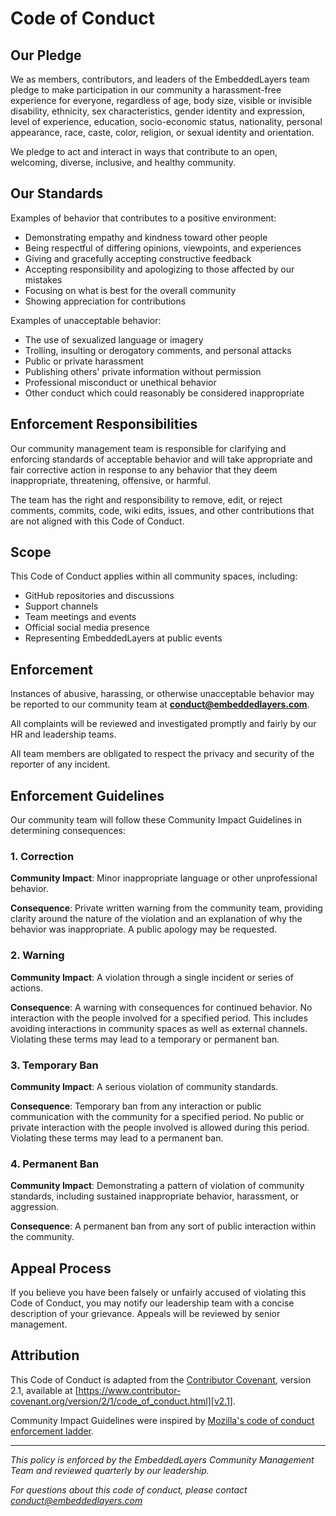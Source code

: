 # Code of Conduct

## Our Pledge

We as members, contributors, and leaders of the EmbeddedLayers team pledge to make participation in our community a harassment-free experience for everyone, regardless of age, body size, visible or invisible disability, ethnicity, sex characteristics, gender identity and expression, level of experience, education, socio-economic status, nationality, personal appearance, race, caste, color, religion, or sexual identity and orientation.

We pledge to act and interact in ways that contribute to an open, welcoming, diverse, inclusive, and healthy community.

## Our Standards

Examples of behavior that contributes to a positive environment:

* Demonstrating empathy and kindness toward other people
* Being respectful of differing opinions, viewpoints, and experiences
* Giving and gracefully accepting constructive feedback
* Accepting responsibility and apologizing to those affected by our mistakes
* Focusing on what is best for the overall community
* Showing appreciation for contributions

Examples of unacceptable behavior:

* The use of sexualized language or imagery
* Trolling, insulting or derogatory comments, and personal attacks
* Public or private harassment
* Publishing others' private information without permission
* Professional misconduct or unethical behavior
* Other conduct which could reasonably be considered inappropriate

## Enforcement Responsibilities

Our community management team is responsible for clarifying and enforcing standards of acceptable behavior and will take appropriate and fair corrective action in response to any behavior that they deem inappropriate, threatening, offensive, or harmful.

The team has the right and responsibility to remove, edit, or reject comments, commits, code, wiki edits, issues, and other contributions that are not aligned with this Code of Conduct.

## Scope

This Code of Conduct applies within all community spaces, including:
- GitHub repositories and discussions
- Support channels
- Team meetings and events
- Official social media presence
- Representing EmbeddedLayers at public events

## Enforcement

Instances of abusive, harassing, or otherwise unacceptable behavior may be reported to our community team at **conduct@embeddedlayers.com**.

All complaints will be reviewed and investigated promptly and fairly by our HR and leadership teams.

All team members are obligated to respect the privacy and security of the reporter of any incident.

## Enforcement Guidelines

Our community team will follow these Community Impact Guidelines in determining consequences:

### 1. Correction
**Community Impact**: Minor inappropriate language or other unprofessional behavior.

**Consequence**: Private written warning from the community team, providing clarity around the nature of the violation and an explanation of why the behavior was inappropriate. A public apology may be requested.

### 2. Warning
**Community Impact**: A violation through a single incident or series of actions.

**Consequence**: A warning with consequences for continued behavior. No interaction with the people involved for a specified period. This includes avoiding interactions in community spaces as well as external channels. Violating these terms may lead to a temporary or permanent ban.

### 3. Temporary Ban
**Community Impact**: A serious violation of community standards.

**Consequence**: Temporary ban from any interaction or public communication with the community for a specified period. No public or private interaction with the people involved is allowed during this period. Violating these terms may lead to a permanent ban.

### 4. Permanent Ban
**Community Impact**: Demonstrating a pattern of violation of community standards, including sustained inappropriate behavior, harassment, or aggression.

**Consequence**: A permanent ban from any sort of public interaction within the community.

## Appeal Process

If you believe you have been falsely or unfairly accused of violating this Code of Conduct, you may notify our leadership team with a concise description of your grievance. Appeals will be reviewed by senior management.

## Attribution

This Code of Conduct is adapted from the [Contributor Covenant][homepage], version 2.1, available at [https://www.contributor-covenant.org/version/2/1/code_of_conduct.html][v2.1].

Community Impact Guidelines were inspired by [Mozilla's code of conduct enforcement ladder][Mozilla CoC].

[homepage]: https://www.contributor-covenant.org
[v2.1]: https://www.contributor-covenant.org/version/2/1/code_of_conduct.html
[Mozilla CoC]: https://github.com/mozilla/diversity

---

*This policy is enforced by the EmbeddedLayers Community Management Team and reviewed quarterly by our leadership.*

*For questions about this code of conduct, please contact conduct@embeddedlayers.com*